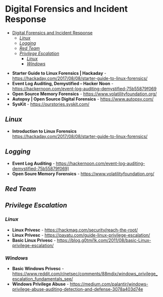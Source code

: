 # Digital Forensics and Incident Response

<!--- begin -->
- [Digital Forensics and Incident Response](#digital-forensics-and-incident-response)
  - [_Linux_](#linux)
  - [_Logging_](#logging)
  - [_Red Team_](#red-team)
  - [_Privilege Escalation_](#privilege-escalation)
    - [_Linux_](#linux-1)
    - [_Windows_](#windows)
<!--- end -->

* **Starter Guide to Linux Forensics | Hackaday** - <https://hackaday.com/2017/08/08/starter-guide-to-linux-forensics/>
* **Event Log Auditing, Demystified – Hacker Noon** - <https://hackernoon.com/event-log-auditing-demystified-75b55879f069>
* **Open Source Memory Forensics** - <https://www.volatilityfoundation.org/>
* **Autopsy | Open Source Digital Forensics** - <https://www.autopsy.com/>
* **SysKit** - <https://ourstories.syskit.com/>

## _Linux_

* **Introduction to Linux Forensics** <https://hackaday.com/2017/08/08/starter-guide-to-linux-forensics/>

## _Logging_

* **Event Log Auditing** - <https://hackernoon.com/event-log-auditing-demystified-75b55879f069)>
* **Open Soure Memory Forensics** - <https://www.volatilityfoundation.org/>

## _Red Team_

## _Privilege Escalation_

### _Linux_ 

* **Linux Privesc** - <https://hackmag.com/security/reach-the-root/>
* **Linux Privesc** - <https://payatu.com/guide-linux-privilege-escalation/>
* **Basic Linux Privesc** - <https://blog.g0tmi1k.com/2011/08/basic-Linux-privilege-escalation/>

### _Windows_

* **Basic Windows Privesc** - <https://www.reddit.com/r/netsec/comments/88mdix/windows_privilege_escalation_fundamentals_see/>
* **Windows Privilege Abuse** - <https://medium.com/palantir/windows-privilege-abuse-auditing-detection-and-defense-3078a403d74e>

